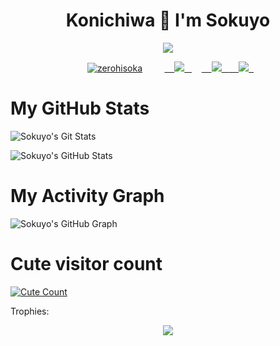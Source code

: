 <h1 align="center">Konichiwa 🌸 I'm Sokuyo</h1>
</p>
<p align="center">
<img src="https://readme-typing-svg.herokuapp.com?color=808080&width=420&lines=A+Basic+Programmer+From+India;Currently+Studying+As+Student">
</p>
<p align="center">
  <a href="https://t.me/Sokuyo"><img src="https://github.com/sokuyo/sokuyo/blob/main/resources/jingliu.gif" alt="zerohisoka"></a>
  
  
  
  <a href="http://discordapp.com/users/620600298758602765">
    <img src="https://img.shields.io/badge/discord-black?style=for-the-badge&logo=discord"/>
  </a>  
</a>
  <a href="https://t.me/sokuyo">
    <img src="https://img.shields.io/badge/telegram-black?style=for-the-badge&logo=telegram"/>
  </a>
  <a href="https://instagram.com/sokuyo_aran?igshid=NTc4MTIwNjQ2YQ==">
    <img src="https://img.shields.io/badge/Instagram-black?style=for-the-badge&logo=instagram"/>
  </a>

# My GitHub Stats

![Sokuyo's Git Stats](https://github-readme-stats.vercel.app/api?username=sokuyo&show_icons=true&theme=radical)

![Sokuyo's GitHub Stats](https://github-readme-streak-stats.herokuapp.com?user=sokuyo&theme=tokyonight)

# My Activity Graph


![Sokuyo's GitHub Graph](https://github-readme-stats.vercel.app/api/top-langs/?username=sokuyo&layout=compact&theme=midnight-purple&hide=Css)
# Cute visitor count
<a href="https://t.me/sokuyo"><img alt="Cute Count" src="https://count.getloli.com/get/@sokuyo?theme=rule34" /></a>

Trophies:  
<div align="center"><img src="https://github-profile-trophy.vercel.app/?username=sokuyo&theme=dracula&count_private=true"></div>
